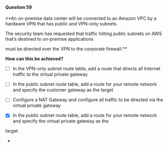 #### Question  59


**An on-premise data center will be connected to an Amazon VPC by a hardware VPN that has public and VPN-only subnets.

The security team has requested that traffic hitting public subnets on AWS that’s destined to on-premise applications

must be directed over the VPN to the corporate firewall.**


**How can this be achieved?**


- [ ] In the VPN-only subnet route table, add a route that directs all Internet traffic to the virtual private gateway


- [ ] In the public subnet route table, add a route for your remote network and specify the customer gateway as the target


- [ ] Configure a NAT Gateway and configure all traffic to be directed via the virtual private gateway


- [x] In the public subnet route table, add a route for your remote network and specify the virtual private gateway as the

target


*